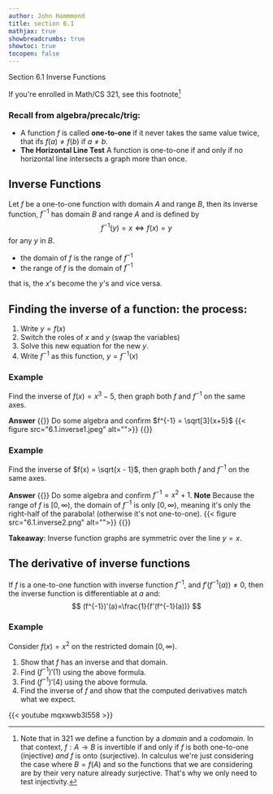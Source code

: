 ```yaml
---
author: John Hammmond
title: section 6.1
mathjax: true
showbreadcrumbs: true
showtoc: true
tocopen: false
---
```


Section 6.1 Inverse Functions
<!--more-->

If you're enrolled in Math/CS 321, see this footnote[^1]


### Recall from algebra/precalc/trig:

- A function $f$ is called **one-to-one** if it never takes the same value twice, that ifs $f(a) \ne f(b)$ if $a \ne b$. 
- **The Horizontal Line Test** A function is one-to-one if and only if no horizontal line intersects a graph more than once. 

## Inverse Functions

Let $f$ be a one-to-one function with domain $A$ and range $B$, then its inverse function, $f^{-1}$ has domain $B$ and range $A$ and is defined by
$$
f^{-1}(y) = x \iff f(x) = y
$$
for any $y$ in $B$.

- the domain of $f$ is the range of $f^{-1}$
- the range of $f$ is the domain of $f^{-1}$

that is, the $x$'s become the $y$'s and vice versa.

##  Finding the inverse of a function: the process:
1. Write $y=f(x)$
2. Switch the roles of $x$ and $y$ (swap the variables)
3. Solve this new equation for the new $y$.
4. Write $f^{-1}$ as this function, $y=f^{-1}(x)$

### Example

Find the inverse of $f(x) = x^3 - 5$, then graph both $f$ and $f^{-1}$ on the same axes.

**Answer**
{{<spoiler>}}
Do some algebra and confirm $f^{-1} = \sqrt[3]{x+5}$
{{< figure src="6.1.inverse1.jpeg" alt="">}}
{{</spoiler>}}

### Example

Find the inverse of $f(x) = \sqrt{x - 1}$, then graph both $f$ and $f^{-1}$ on the same axes.

**Answer**
{{<spoiler>}}
Do some algebra and confirm $f^{-1} = x^2 + 1$. **Note** Because the range of $f$ is $[0, \infty)$, the domain of $f^{-1}$ is only $[0,\infty)$, meaning it's only the right-half of the parabola! (otherwise it's not one-to-one).
{{< figure src="6.1.inverse2.png" alt="">}} 
{{</spoiler>}}

**Takeaway**: Inverse function graphs are symmetric over the line $y=x$. 


## The derivative of inverse functions
If $f$ is a one-to-one function with inverse function $f^{-1}$, and $f'(f^{-1}(a))\ne 0$, then the inverse function is differentiable at $a$ and:
$$
(f^{-1})'(a)=\frac{1}{f'(f^{-1}(a))}
$$

### Example

Consider $f(x) = x^2$ on the restricted domain $[0, \infty)$. 
1. Show that $f$ has an inverse and that domain.
2. Find $(f^{-1})'(1)$ using the above formula.
2. Find $(f^{-1})'(4)$ using the above formula.
3. Find the inverse of $f$ and show that the computed derivatives match what we expect.

{{< youtube mqxwwb3l558 >}}



[^1]: Note that in 321 we define a function by a *domain* and a *codomain*. In that context, $f: A \to B$ is invertible if and only if $f$ is both one-to-one (injective) *and* $f$ is onto (surjective). In calculus we're just considering the case where  $B=f(A)$ and so the functions that we are considering are by their very nature already surjective. That's why we only need to test injectivity.